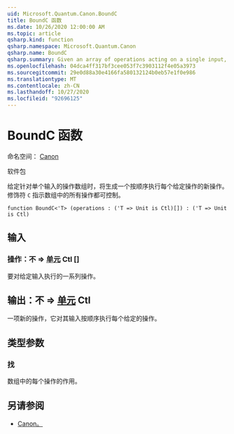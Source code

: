 ```yaml
---
uid: Microsoft.Quantum.Canon.BoundC
title: BoundC 函数
ms.date: 10/26/2020 12:00:00 AM
ms.topic: article
qsharp.kind: function
qsharp.namespace: Microsoft.Quantum.Canon
qsharp.name: BoundC
qsharp.summary: Given an array of operations acting on a single input, produces a new operation that performs each given operation in sequence. The modifier `C` indicates that all operations in the array are controllable.
ms.openlocfilehash: 04dca4ff317bf3cee053f7c3903112f4e05a3973
ms.sourcegitcommit: 29e0d88a30e4166fa580132124b0eb57e1f0e986
ms.translationtype: MT
ms.contentlocale: zh-CN
ms.lasthandoff: 10/27/2020
ms.locfileid: "92696125"
---
```

# <a name="boundc-function"></a>BoundC 函数

命名空间： [Canon](xref:Microsoft.Quantum.Canon)

软件包 [](https://nuget.org/packages/)


给定针对单个输入的操作数组时，将生成一个按顺序执行每个给定操作的新操作。
修饰符 `C` 指示数组中的所有操作都可控制。

```qsharp
function BoundC<'T> (operations : ('T => Unit is Ctl)[]) : ('T => Unit is Ctl)
```


## <a name="input"></a>输入

### <a name="operations--t--unit-ctl"></a>操作：不 => [单元](xref:microsoft.quantum.lang-ref.unit) Ctl []

要对给定输入执行的一系列操作。



## <a name="output--t--unit-ctl"></a>输出：不 => [单元](xref:microsoft.quantum.lang-ref.unit) Ctl

一项新的操作，它对其输入按顺序执行每个给定的操作。

## <a name="type-parameters"></a>类型参数

### <a name="t"></a>找

数组中的每个操作的作用。

## <a name="see-also"></a>另请参阅

- [Canon。](xref:Microsoft.Quantum.Canon.Bound)